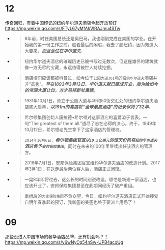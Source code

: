 
# 12

传奇回归，有着中国印记的纽约华尔道夫酒店今起开放预订 https://mp.weixin.qq.com/s/FTyL67yMfAkVlRAJmu4STw
- > 9年前，时任美国总统还是奥巴马，我也刚刚完成在美国的学业。在开始我的第一份工作之前，趁着最后的闲暇，我去了趟纽约，因为知道大大要来，***而且会住在华尔道夫***。
- > 纽约华尔道夫酒店的璀璨历史已被书写过无数次，但这座雄伟的建筑就像一方无尽的宝藏，永远值得被世人持续挖掘。
- > 酒店控们应该都被科普过，如今位于`公园大道301号`的`纽约华尔道夫`酒店并非“首秀”。***早在1893年3月13日，华尔道夫就已建成开业，后为给如今的帝国大厦让位，方才另择新址重建***。
- > 1931年10月1日，耸立于公园大道与49和50街交汇处的纽约华尔道夫酒店盛大启幕，***以191m的高度将“全球最高酒店”的记录保持了32年***。
- > 希尔顿集团创始人康拉德•希尔顿对这家酒店的喜爱溢于言表，一句“The greatest of them all.”道尽了志在必得的决心。终于，1949年10月12日，希尔顿老先生拿下了这家酒店的管理权。
- > `2014年10月6日`，***希尔顿集团官宣以`19.5亿美元`的惊天价码将`纽约华尔道夫`酒店售予`安邦保险集团`***，同时在未来的100年里继续出任该酒店的管理方。
- > 2016年7月1日，安邦保险集团官宣纽约华尔道夫酒店的改造计划。2017年3月1日，在送走最后两位客人后，酒店正式闭馆。
- > 一晃8年即将过去，这么长的时间别说改造，哪怕是新建一家酒店，也应该开业了，安邦保险集团甚至在此期间经历了破产重组。
- > 重组后的`大家保险集团`不负众望，今日，纽约华尔道夫酒店正式开始接受自明年春季起的预订，我新签的美签也终于要派上用场了！

# 09

那些没进入中国市场的奢华酒店品牌，还有机会吗？！ https://mp.weixin.qq.com/s/v6wNyCq54nSw-UPB4acoUg
